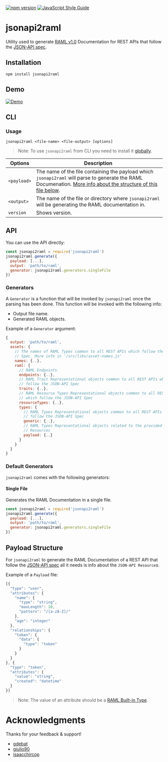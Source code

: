 [![npm version](https://badge.fury.io/js/jsonapi2raml.svg)](https://badge.fury.io/js/jsonapi2raml)
[![JavaScript Style Guide](https://img.shields.io/badge/code_style-standard-brightgreen.svg)](https://standardjs.com)

# jsonapi2raml
Utility used to generate [RAML v1.0](https://github.com/raml-org/raml-spec/blob/master/versions/raml-10/raml-10.md/) Documentation for REST APIs that follow the [JSON-API spec](http://jsonapi.org/format/).

## Installation
    npm install jsonapi2raml

## Demo
[![Demo](https://img.youtube.com/vi/LG8ZIgmzXAw/0.jpg)](https://www.youtube.com/watch?v=LG8ZIgmzXAw)

## CLI
### Usage
    jsonapi2raml <file-name> <file-output> [options]

> Note: To use `jsonapi2raml` from CLI you need to install it [globally](https://docs.npmjs.com/cli/install).

| Options      | Description |
| ------------ | ----------- |
| `<payload>`  | The name of the file containing the payload which `jsonapi2raml` will parse to generate the RAML Documenation. [More info about the structure of this file below](#payload-structure). |
| `<output>`   | The name of the file or directory where `jsonapi2raml` will be generating the RAML documentation in. |
| `version`   | Shows version. |

## API
You can use the API directly:

```javascript
const jsonapi2raml = require('jsonapi2raml')
jsonapi2raml.generate({
  payload: [...],
  output: 'path/to/raml',
  generator: jsonapi2raml.generators.singleFile
})
```

### Generators
A `Generator` is a function that will be invoked by `jsonapi2raml` once the parsing has been done. This function will be invoked with the following info: 

- Output file name.
- Generated RAML objects.

Example of a `Generator` argument:
```javascript
{
  output: 'path/to/raml',
  assets: {
    // The names of RAML Types common to all REST APIs which follow the JSON-API
    // Spec. More info in '/src/libs/asset-names.js'
    names: {..},
    raml: {
      // RAML Endpoints.
      endpoints: {..},
      // RAML Trait Representational objects common to all REST APIs which
      // follow the JSON-API Spec
      traits: {..},
      // RAML Resource Types Representational objects common to all REST APIs
      // which follow the JSON-API Spec
      resourceTypes: {..},
      types: {
        // RAML Types Representational objects common to all REST APIs which
        // follow the JSON-API Spec
        generic: {..},
        // RAML Types Representational objects related to the provided JSON-API
        // Resources
        payload: {..}
      }
    }
  }
}
```

### Default Generators
`jsonapi2raml` comes with the following generators:

#### Single File
Generates the RAML Documentation in a single file.

```javascript
const jsonapi2raml = require('jsonapi2raml')
jsonapi2raml.generate({
  payload: [...],
  output: 'path/to/raml',
  generator: jsonapi2raml.generators.singleFile
})
```

## Payload Structure
For `jsonapi2raml` to generate the RAML Documentation of a REST API that follow the [JSON-API spec](http://jsonapi.org/format/) all it needs is info about the `JSON-API Resource`s.

Example of a `Payload` file:
```javascript
[{
  "type": "user",
  "attributes": {
    "name": {
      "type": "string",
      "maxLength": 10,
      "pattern": "/[a-zA-Z]/"
    },
    "age": "integer"
  },
  "relationships": {
    "token": {
      "data": {
        "type": "token"
      }
    }
  }
}, {
  "type": "token",
  "attributes": {
    "value": "string",
    "created": "datetime"
  }
}]
```

> Note: The value of an attribute should be a [RAML Built-in Type](https://github.com/raml-org/raml-spec/blob/master/versions/raml-10/raml-10.md/#built-in-types).

# Acknowledgments
Thanks for your feedback & support!
- [gdebat](https://github.com/gdebat)
- [giulio90](https://github.com/giulio90)
- [isaacchircop](https://github.com/isaacchircop)
